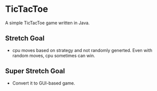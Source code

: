 # TicTacToe

A simple TicTacToe game written in Java.

## Stretch Goal
- cpu moves based on strategy and not randomly generted. Even with random moves, cpu sometimes can win.

## Super Stretch Goal
- Convert it to GUI-based game.
